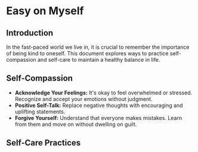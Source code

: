 # Easy on Myself

## Introduction
In the fast-paced world we live in, it is crucial to remember the importance of being kind to oneself. This document explores ways to practice self-compassion and self-care to maintain a healthy balance in life.

## Self-Compassion
- **Acknowledge Your Feelings:** It's okay to feel overwhelmed or stressed. Recognize and accept your emotions without judgment.
- **Positive Self-Talk:** Replace negative thoughts with encouraging and uplifting statements.
- **Forgive Yourself:** Understand that everyone makes mistakes. Learn from them and move on without dwelling on guilt.

## Self-Care Practices